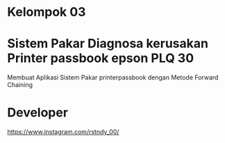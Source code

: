 # Kelompok 03

# Sistem Pakar Diagnosa kerusakan Printer passbook epson PLQ 30
Membuat Aplikasi Sistem Pakar printerpassbook dengan Metode Forward Chaining

# Developer
https://www.instagram.com/rstndy_00/
